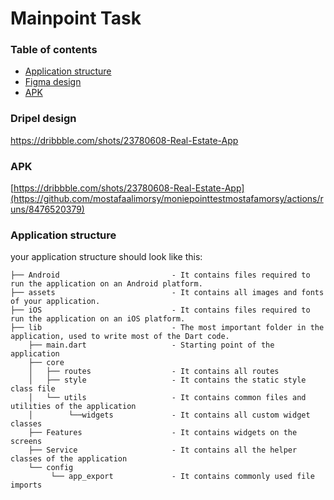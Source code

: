 # Mainpoint Task

### Table of contents

- [Application structure](#project-structure)
- [Figma design ](#figma-design)
- [APK ](#APK)

### Dripel design

https://dribbble.com/shots/23780608-Real-Estate-App

### APK

[https://dribbble.com/shots/23780608-Real-Estate-App](https://github.com/mostafaalimorsy/moniepointtestmostafamorsy/actions/runs/8476520379)

### Application structure

your application structure should look like this:

```
├── Android                         - It contains files required to run the application on an Android platform.
├── assets                          - It contains all images and fonts of your application.
├── iOS                             - It contains files required to run the application on an iOS platform.
├── lib                             - The most important folder in the application, used to write most of the Dart code.
    ├── main.dart                   - Starting point of the application
    ├── core
    │   ├── routes                  - It contains all routes
    │   ├── style                   - It contains the static style class file
    │   └── utils                   - It contains common files and utilities of the application
    │        └──widgets             - It contains all custom widget classes
    ├── Features                    - It contains widgets on the screens
    ├── Service                     - It contains all the helper classes of the application
    └── config
         └── app_export             - It contains commonly used file imports
```
